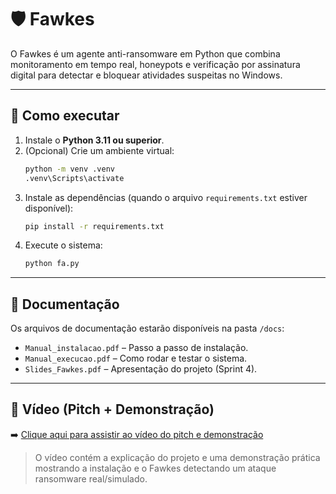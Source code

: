 
  # 🛡️ Fawkes 

  O Fawkes é um agente anti-ransomware em Python que combina monitoramento em tempo real, honeypots e verificação por assinatura digital para detectar e bloquear atividades suspeitas no Windows.  

  ---

  ## 🚀 Como executar

  1. Instale o **Python 3.11 ou superior**.
  2. (Opcional) Crie um ambiente virtual:
     ```bash
     python -m venv .venv
     .venv\Scripts\activate
     ```
  3. Instale as dependências (quando o arquivo `requirements.txt` estiver disponível):
     ```bash
     pip install -r requirements.txt
     ```
  4. Execute o sistema:
     ```bash
     python fa.py
     ```

  ---

  ## 📄 Documentação

  Os arquivos de documentação estarão disponíveis na pasta `/docs`:
  - `Manual_instalacao.pdf` – Passo a passo de instalação.  
  - `Manual_execucao.pdf` – Como rodar e testar o sistema.  
  - `Slides_Fawkes.pdf` – Apresentação do projeto (Sprint 4).  

  ---

  ## 🎥 Vídeo (Pitch + Demonstração)

  ➡️ [Clique aqui para assistir ao vídeo do pitch e demonstração](https://youtu.be/0QRg-xY89uw)

  > O vídeo contém a explicação do projeto e uma demonstração prática mostrando a instalação e o Fawkes detectando um ataque ransomware real/simulado.  
  
